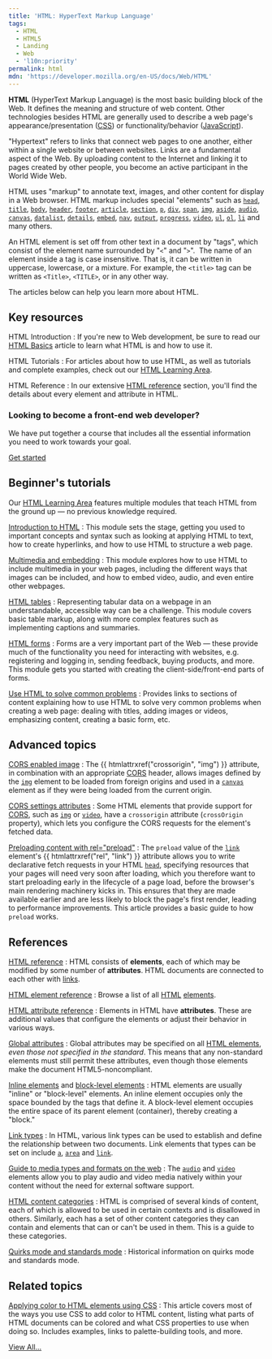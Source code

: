 ```yaml
---
title: 'HTML: HyperText Markup Language'
tags:
  - HTML
  - HTML5
  - Landing
  - Web
  - 'l10n:priority'
permalink: html
mdn: 'https://developer.mozilla.org/en-US/docs/Web/HTML'
---
```

**HTML** (HyperText Markup Language) is the most basic building block of the Web. It defines the meaning and structure of web content. Other technologies besides HTML are generally used to describe a web page's appearance/presentation ([CSS](/css)) or functionality/behavior ([JavaScript](/javascript)).

"Hypertext" refers to links that connect web pages to one another, either within a single website or between websites. Links are a fundamental aspect of the Web. By uploading content to the Internet and linking it to pages created by other people, you become an active participant in the World Wide Web.

HTML uses "markup" to annotate text, images, and other content for display in a Web browser. HTML markup includes special "elements" such as [`head`](/html/element/head/), [`title`](/html/element/title/), [`body`](/html/element/body/), [`header`](/html/element/header/), [`footer`](/html/element/footer/), [`article`](/html/element/article/), [`section`](/html/element/section/), [`p`](/html/element/p/), [`div`](/html/element/div/), [`span`](/html/element/span/), [`img`](/html/element/img/), [`aside`](/html/element/aside/), [`audio`](/html/element/audio/), [`canvas`](/html/element/canvas/), [`datalist`](/html/element/datalist/), [`details`](/html/element/details/), [`embed`](/html/element/embed/), [`nav`](/html/element/nav/), [`output`](/html/element/output/), [`progress`](/html/element/progress/), [`video`](/html/element/video/), [`ul`](/html/element/ul/), [`ol`](/html/element/ol/), [`li`](/html/element/li/) and many others.

An HTML element is set off from other text in a document by "tags", which consist of the element name surrounded by "`<`" and "`>`".  The name of an element inside a tag is case insensitive. That is, it can be written in uppercase, lowercase, or a mixture. For example, the `<title>` tag can be written as `<Title>`, `<TITLE>`, or in any other way.

The articles below can help you learn more about HTML.

## Key resources

HTML Introduction
: If you're new to Web development, be sure to read our [HTML Basics](/en-US/docs/Learn/Getting_started_with_the_web/HTML_basics) article to learn what HTML is and how to use it.

HTML Tutorials
: For articles about how to use HTML, as well as tutorials and complete examples, check out our [HTML Learning Area](/en-US/docs/Learn/HTML).

HTML Reference
: In our extensive [HTML reference](/html/reference) section, you'll find the details about every element and attribute in HTML.

### Looking to become a front-end web developer?

We have put together a course that includes all the essential information you need to work towards your goal.

[Get started](/docs/Learn/Front-end_web_developer)

## Beginner's tutorials

Our [HTML Learning Area](/en-US/docs/Learn/HTML) features multiple modules that teach HTML from the ground up — no previous knowledge required.

[Introduction to HTML](/en-US/docs/Learn/HTML/Introduction_to_HTML)
: This module sets the stage, getting you used to important concepts and syntax such as looking at applying HTML to text, how to create hyperlinks, and how to use HTML to structure a web page.

[Multimedia and embedding](/en-US/docs/Learn/HTML/Multimedia_and_embedding)
: This module explores how to use HTML to include multimedia in your web pages, including the different ways that images can be included, and how to embed video, audio, and even entire other webpages.

[HTML tables](/en-US/docs/Learn/HTML/Tables)
: Representing tabular data on a webpage in an understandable, accessible way can be a challenge. This module covers basic table markup, along with more complex features such as implementing captions and summaries.

[HTML forms](/en-US/docs/Learn/HTML/Forms)
: Forms are a very important part of the Web — these provide much of the functionality you need for interacting with websites, e.g. registering and logging in, sending feedback, buying products, and more. This module gets you started with creating the client-side/front-end parts of forms.

[Use HTML to solve common problems](/en-US/docs/Learn/HTML/Howto)
: Provides links to sections of content explaining how to use HTML to solve very common problems when creating a web page: dealing with titles, adding images or videos, emphasizing content, creating a basic form, etc.

## Advanced topics

[CORS enabled image](/html/cors_enabled_image)
: The {{ htmlattrxref("crossorigin", "img") }} attribute, in combination with an appropriate [CORS](/glossary/cors/) header, allows images defined by the [`img`](/html/element/img/) element to be loaded from foreign origins and used in a [`canvas`](/html/element/canvas/) element as if they were being loaded from the current origin.

[CORS settings attributes](/html/cors_settings_attributes)
: Some HTML elements that provide support for [CORS](/http/cors), such as [`img`](/html/element/img/) or [`video`](/html/element/video/), have a `crossorigin` attribute (`crossOrigin` property), which lets you configure the CORS requests for the element's fetched data.

[Preloading content with rel="preload"](/html/preloading_content)
: The `preload` value of the [`link`](/html/element/link/) element's {{ htmlattrxref("rel", "link") }} attribute allows you to write declarative fetch requests in your HTML [`head`](/html/element/head/), specifying resources that your pages will need very soon after loading, which you therefore want to start preloading early in the lifecycle of a page load, before the browser's main rendering machinery kicks in. This ensures that they are made available earlier and are less likely to block the page's first render, leading to performance improvements. This article provides a basic guide to how `preload` works.

## References

[HTML reference](/html/reference)
: HTML consists of **elements**, each of which may be modified by some number of **attributes**. HTML documents are connected to each other with [links](/html/link_types).

[HTML element reference](/html/element)
: Browse a list of all [HTML](/glossary/html/) [elements](/glossary/element/).

[HTML attribute reference](/html/attributes)
: Elements in HTML have **attributes**. These are additional values that configure the elements or adjust their behavior in various ways.

[Global attributes](/html/global_attributes)
: Global attributes may be specified on all [HTML elements](/html/element), _even those not specified in the standard_. This means that any non-standard elements must still permit these attributes, even though those elements make the document HTML5-noncompliant.

[Inline elements](/html/inline_elements) and [block-level elements](/html/block-level_elements)
: HTML elements are usually "inline" or "block-level" elements. An inline element occupies only the space bounded by the tags that define it. A block-level element occupies the entire space of its parent element (container), thereby creating a "block."

[Link types](/html/link_types)
: In HTML, various link types can be used to establish and define the relationship between two documents. Link elements that types can be set on include [`a`](/html/element/a/), [`area`](/html/element/area/) and [`link`](/html/element/link/).

[Guide to media types and formats on the web](/media/formats)
: The [`audio`](/html/element/audio/) and [`video`](/html/element/video/) elements allow you to play audio and video media natively within your content without the need for external software support.

[HTML content categories](/guide/html/content_categories)
: HTML is comprised of several kinds of content, each of which is allowed to be used in certain contexts and is disallowed in others. Similarly, each has a set of other content categories they can contain and elements that can or can't be used in them. This is a guide to these categories.

[Quirks mode and standards mode](/html/quirks_mode_and_standards_mode)
: Historical information on quirks mode and standards mode.

## Related topics

[Applying color to HTML elements using CSS](/html/applying_color)
: This article covers most of the ways you use CSS to add color to HTML content, listing what parts of HTML documents can be colored and what CSS properties to use when doing so. Includes examples, links to palette-building tools, and more.

[View All...](/en-US/docs/tag/HTML)